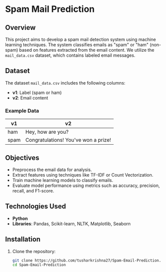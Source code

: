 # Spam Mail Prediction

## Overview

This project aims to develop a spam mail detection system using machine learning techniques. The system classifies emails as "spam" or "ham" (non-spam) based on features extracted from the email content. We utilize the `mail_data.csv` dataset, which contains labeled email messages.

## Dataset

The dataset `mail_data.csv` includes the following columns:

- **v1**: Label (spam or ham)
- **v2**: Email content

### Example Data

| v1   | v2                                 |
|------|------------------------------------|
| ham  | Hey, how are you?                  |
| spam | Congratulations! You've won a prize! |

## Objectives

- Preprocess the email data for analysis.
- Extract features using techniques like TF-IDF or Count Vectorization.
- Train machine learning models to classify emails.
- Evaluate model performance using metrics such as accuracy, precision, recall, and F1-score.

## Technologies Used

- **Python**
- **Libraries**: Pandas, Scikit-learn, NLTK, Matplotlib, Seaborn

## Installation

1. Clone the repository:

   ```bash
   git clone https://github.com/tusharkrishna27/Spam-Email-Prediction.git
   cd Spam-Email-Prediction
